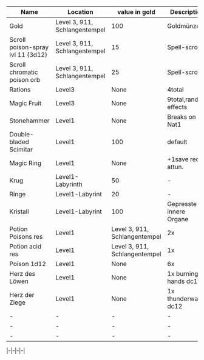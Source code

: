 |Name| Location | value in gold | Description |
|-|-|-|-|
|Gold|Level 3, 911, Schlangentempel|100|Goldmünzen|
|Scroll poison-spray lvl 11 (3d12)|Level 3, 911, Schlangentempel|15|Spell-scroll|
|Scroll chromatic poison orb|Level 3, 911, Schlangentempel|25|Spell-scroll|
|Rations|Level3|None|4total|
|Magic Fruit|Level3|None|9total,random effects|
|Stonehammer|Level1|None|Breaks on Nat1|
|Double-bladed Scimitar|Level1|100|default|
|Magic Ring|Level1|None|+1save req. attun.|
|Krug|Level1-Labyrinth|50|-|
|Ringe|Level1-Labyrint|20|-|
|Kristall|Level1-Labyrint|100|Gepresste innere Organe|
|Potion Poisons res|Level1|Level 3, 911, Schlangentempel|2x|
|Potion acid res|Level1|Level 3, 911, Schlangentempel|1x|
|Poison 1d12 |Level1|None|6x|
|Herz des Löwen|Level1|None|1x burning hands dc12|
|Herz der Ziege|Level1|None|1x thunderwave dc12|
|-|-|-|-|
|-|-|-|-|
|-|-|-|-|

|-|-|-|-|